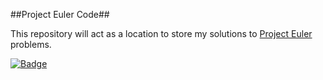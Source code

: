 ##Project Euler Code##

This repository will act as a location to store my solutions to [Project Euler](https://projecteuler.net) problems.

[![Badge](https://projecteuler.net/profile/TheEscapeGuy.png)](https://projecteuler.net/progress=TheEscapeGuy)

